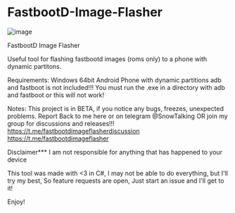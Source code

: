 # FastbootD-Image-Flasher
![image](https://user-images.githubusercontent.com/71605881/116005808-8d787c00-a5d6-11eb-8710-313339b9441c.png)


FastbootD Image Flasher

Useful tool for flashing fastbootd images (roms only) to a phone with dynamic partitons.

Requirements:
Windows 64bit
Android Phone with dynamic partitions
adb and fastboot is not included!!! You must run the .exe in a directory with adb and fastboot or this will not work!

Notes: This project is in BETA, if you notice any bugs, freezes, unexpected problems. Report Back to me here or on telegram @SnowTalking
OR join my group for discussions and releases!!!
https://t.me/fastbootdimageflasherdiscussion
https://t.me/fastbootdimageflasher

Disclaimer***
I am not responsible for anything that has happened to your device

This tool was made with <3 in C#, I may not be able to do everything, but I'll try my best, So feature requests are open, Just start an issue and I'll get to it!

Enjoy!
